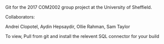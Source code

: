 Git for the 2017 COM2002 group project at the University of Sheffield.

Collaborators:

Andrei Clopotel,
Aydin Hepsaydir,
Ollie Rahman,
Sam Taylor

To view, Pull from git and install the relevent SQL connector for your build
